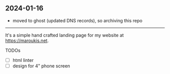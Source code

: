 ## 2024-01-16
- moved to ghost (updated DNS records), so archiving this repo

---

It's a simple hand crafted landing page for my website at <https://maroukis.net>.

TODOs
- [ ] html linter
- [ ] design for 4" phone screen
